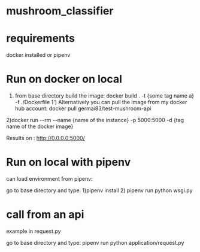 # mushroom_classifier

# requirements  
docker installed or pipenv

# Run on docker on local
1) from base directory build the image: docker build . -t {some tag name a}  -f ./Dockerfile 
1') Alternatively you can pull the image from my docker hub account: docker pull germai83/test-mushroom-api

2)docker run --rm --name {name of the instance} -p 5000:5000 -d {tag name of the docker image}

Results on : http://0.0.0.0:5000/

# Run on local with pipenv
can load environment from pipenv:

go to base directory and type: 1)pipenv install 2) pipenv run python wsgi.py

# call from an api 
example in request.py

go to base directory and type: pipenv run python application/request.py 
